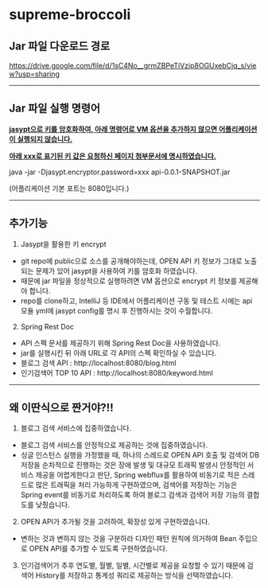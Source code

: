 # supreme-broccoli


## Jar 파일 다운로드 경로
https://drive.google.com/file/d/1sC4No__grmZBPeTiVzip8OGUxebCjq_s/view?usp=sharing

---

## Jar 파일 실행 명령어
<u>**jasypt으로 키를 암호화하여, 아래 명령어로 VM 옵션을 추가하지 않으면 어플리케이션이 실행되지 않습니다.**</u>

<u>**아래 xxx로 표기된 키 값은 요청하신 페이지 첨부문서에 명시하였습니다.**</u>

java -jar -Djasypt.encryptor.password=xxx api-0.0.1-SNAPSHOT.jar

(어플리케이션 기본 포트는 8080입니다.)

---

## 추가기능

1. Jasypt을 활용한 키 encrypt 
- git repo에 public으로 소스를 공개해야하는데, OPEN API 키 정보가 그대로 노출되는 문제가 있어 jasypt을 사용하여 키를 암호화 하였습니다. 
- 때문에 jar 파일을 정상적으로 실행하려면 VM 옵션으로 encrypt 키 정보를 제공해야 합니다.
- repo를 clone하고, IntelliJ 등 IDE에서 어플리케이션 구동 및 테스트 시에는 api 모듈 yml에 jasypt config를 명시 후 진행하시는 것이 수월합니다.

2. Spring Rest Doc
- API 스펙 문서를 제공하기 위해 Spring Rest Doc을 사용하였습니다.
- jar를 실행시킨 뒤 아래 URL로 각 API의 스펙 확인하실 수 있습니다.
- 블로그 검색 API : http://localhost:8080/blog.html 
- 인기검색어 TOP 10 API : http://localhost:8080/keyword.html 

---

## 왜 이딴식으로 짠거야?!!
1. 블로그 검색 서비스에 집중하였습니다.
- 블로그 검색 서비스를 안정적으로 제공하는 것에 집중하였습니다.
- 싱글 인스턴스 실행을 가정했을 때, 하나의 스레드로 OPEN API 호출 및 검색어 DB 저장을 순차적으로 진행하는 것은 장애 발생 및 대규모 트래픽 발생시 안정적인 서비스 제공을 어렵게한다고 판단, Spring webflux를 활용하여 비동기로 적은 스레드로 많은 트래픽을 처리 가능하게 구현하였으며, 검색어를 저장하는 기능은 Spring event를 비동기로 처리하도록 하여 블로그 검색과 검색어 저장 기능의 결합도를 낮췄습니다.  
2. OPEN API가 추가될 것을 고려하여, 확장성 있게 구현하였습니다.
- 변하는 것과 변하지 않는 것을 구분하라 디자인 패턴 원칙에 의거하여 Bean 주입으로 OPEN API를 추가할 수 있도록 구현하였습니다.
3. 인기검색어가 추후 연도별, 월별, 일별, 시간별로 제공을 요청할 수 있기 때문에 검색어 History를 저장하고 통계성 쿼리로 제공하는 방식을 선택하였습니다.
